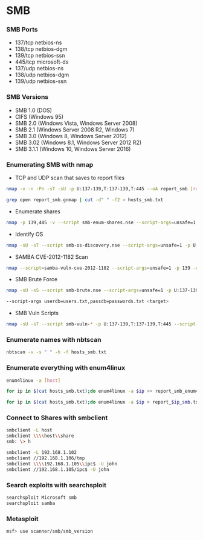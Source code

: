 # SMB

### SMB Ports

* 137/tcp netbios-ns
* 138/tcp netbios-dgm
* 139/tcp netbios-ssn
* 445/tcp microsoft-ds
* 137/udp netbios-ns
* 138/udp netbios-dgm
* 139/udp netbios-ssn

### SMB Versions

* SMB 1.0 \(DOS\)
* CIFS \(Windows 95\)
* SMB 2.0 \(Windows Vista, Windows Server 2008\)
* SMB 2.1 \(Windows Server 2008 R2, Windows 7\)
* SMB 3.0 \(Windows 8, Windows Server 2012\)
* SMB 3.02 \(Windows 8.1, Windows Server 2012 R2\)
* SMB 3.1.1 \(Windows 10, Windows Server 2016\)

### Enumerating SMB with nmap

* TCP and UDP scan that saves to report files 

```bash
nmap -v -n -Pn -sT -sU -p U:137-139,T:137-139,T:445 --oA report_smb [range]

grep open report_smb.gnmap | cut -d" " -f2 > hosts_smb.txt
```

* Enumerate shares

```bash
nmap -p 139,445 -v --script smb-enum-shares.nse --script-args=unsafe=1 -oA report_smb_shares -iL hosts_smb.txt
```

* Identify OS

```bash
nmap -sU -sT --script smb-os-discovery.nse --script-args=unsafe=1 -p U:137-139,T:137-139,T:445 -oA report_smb_os -iL hosts_smb.txt
```

* SAMBA CVE-2012-1182 Scan

```bash
nmap --script=samba-vuln-cve-2012-1182 --script-args=unsafe=1 -p 139 -oA report_samba_vuln -iL hosts_smb.txt
```

* SMB Brute Force

```bash
nmap -sU -sS --script smb-brute.nse --script-args=unsafe=1 -p U:137-139,T:137-139,T:445 -oA report_smb_brute -iL hosts_smb.txt

--script-args userdb=users.txt,passdb=passwords.txt <target>
```

* SMB Vuln Scripts

```bash
nmap -sU -sT --script smb-vuln-* -p U:137-139,T:137-139,T:445 --script-args=unsafe=1 -oA report_smb_vuln -iL hosts_smb.txt
```

### Enumerate names with nbtscan

```bash
nbtscan -v -s " " -h -f hosts_smb.txt
```

### Enumerate everything with enum4linux

```bash
enum4linux -a [host] 

for ip in $(cat hosts_smb.txt);do enum4linux -a $ip >> report_smb_enum4l.txt;done

for ip in $(cat hosts_smb.txt);do enum4linux -a $ip > report_$ip_smb.txt & ;done
```

### Connect to Shares with smbclient

```bash
smbclient -L host 
smbclient \\\\host\\share
smb: \> h

smbclient -L 192.168.1.102
smbclient //192.168.1.106/tmp
smbclient \\\\192.168.1.105\\ipc$ -U john 
smbclient //192.168.1.105/ipc$ -U john
```

### Search exploits with searchsploit

```bash
searchsploit Microsoft smb
searchsploit samba
```

### Metasploit

```bash
msf> use scanner/smb/smb_version
```

